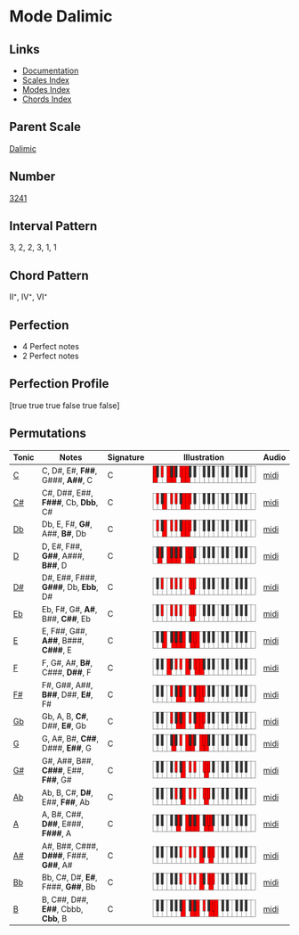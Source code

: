 # Mode Dalimic

## Links

- [Documentation](README.md)
- [Scales Index](Scales.md)
- [Modes Index](Modes.md)
- [Chords Index](Chords.md)

## Parent Scale

[Dalimic](ScaleDalimic.md)

## Number

[3241](https://ianring.com/musictheory/scales/3241)

## Interval Pattern

3, 2, 2, 3, 1, 1

## Chord Pattern

II⁺, IV⁺, VI⁺

## Perfection

- 4 Perfect notes
- 2 Perfect notes

## Perfection Profile

[true true true false true false]

## Permutations

| Tonic | Notes | Signature | Illustration | Audio |
|-------|-------|-----------|--------------|-------|
| [C](ModeCNaturalDalimic.md) | C, D#, E#, **F##**, G###, **A##**, C | C | ![CNaturalDalimic](ModeCNaturalDalimic.png) | [midi](https://github.com/edipermadi/music/blob/main/docs/ModeCNaturalDalimic.mid?raw=true) |
| [C#](ModeCSharpDalimic.md) | C#, D##, E##, **F###**, Cb, **Dbb**, C# | C | ![CSharpDalimic](ModeCSharpDalimic.png) | [midi](https://github.com/edipermadi/music/blob/main/docs/ModeCSharpDalimic.mid?raw=true) |
| [Db](ModeDFlatDalimic.md) | Db, E, F#, **G#**, A##, **B#**, Db | C | ![DFlatDalimic](ModeDFlatDalimic.png) | [midi](https://github.com/edipermadi/music/blob/main/docs/ModeDFlatDalimic.mid?raw=true) |
| [D](ModeDNaturalDalimic.md) | D, E#, F##, **G##**, A###, **B##**, D | C | ![DNaturalDalimic](ModeDNaturalDalimic.png) | [midi](https://github.com/edipermadi/music/blob/main/docs/ModeDNaturalDalimic.mid?raw=true) |
| [D#](ModeDSharpDalimic.md) | D#, E##, F###, **G###**, Db, **Ebb**, D# | C | ![DSharpDalimic](ModeDSharpDalimic.png) | [midi](https://github.com/edipermadi/music/blob/main/docs/ModeDSharpDalimic.mid?raw=true) |
| [Eb](ModeEFlatDalimic.md) | Eb, F#, G#, **A#**, B##, **C##**, Eb | C | ![EFlatDalimic](ModeEFlatDalimic.png) | [midi](https://github.com/edipermadi/music/blob/main/docs/ModeEFlatDalimic.mid?raw=true) |
| [E](ModeENaturalDalimic.md) | E, F##, G##, **A##**, B###, **C###**, E | C | ![ENaturalDalimic](ModeENaturalDalimic.png) | [midi](https://github.com/edipermadi/music/blob/main/docs/ModeENaturalDalimic.mid?raw=true) |
| [F](ModeFNaturalDalimic.md) | F, G#, A#, **B#**, C###, **D##**, F | C | ![FNaturalDalimic](ModeFNaturalDalimic.png) | [midi](https://github.com/edipermadi/music/blob/main/docs/ModeFNaturalDalimic.mid?raw=true) |
| [F#](ModeFSharpDalimic.md) | F#, G##, A##, **B##**, D##, **E#**, F# | C | ![FSharpDalimic](ModeFSharpDalimic.png) | [midi](https://github.com/edipermadi/music/blob/main/docs/ModeFSharpDalimic.mid?raw=true) |
| [Gb](ModeGFlatDalimic.md) | Gb, A, B, **C#**, D##, **E#**, Gb | C | ![GFlatDalimic](ModeGFlatDalimic.png) | [midi](https://github.com/edipermadi/music/blob/main/docs/ModeGFlatDalimic.mid?raw=true) |
| [G](ModeGNaturalDalimic.md) | G, A#, B#, **C##**, D###, **E##**, G | C | ![GNaturalDalimic](ModeGNaturalDalimic.png) | [midi](https://github.com/edipermadi/music/blob/main/docs/ModeGNaturalDalimic.mid?raw=true) |
| [G#](ModeGSharpDalimic.md) | G#, A##, B##, **C###**, E##, **F##**, G# | C | ![GSharpDalimic](ModeGSharpDalimic.png) | [midi](https://github.com/edipermadi/music/blob/main/docs/ModeGSharpDalimic.mid?raw=true) |
| [Ab](ModeAFlatDalimic.md) | Ab, B, C#, **D#**, E##, **F##**, Ab | C | ![AFlatDalimic](ModeAFlatDalimic.png) | [midi](https://github.com/edipermadi/music/blob/main/docs/ModeAFlatDalimic.mid?raw=true) |
| [A](ModeANaturalDalimic.md) | A, B#, C##, **D##**, E###, **F###**, A | C | ![ANaturalDalimic](ModeANaturalDalimic.png) | [midi](https://github.com/edipermadi/music/blob/main/docs/ModeANaturalDalimic.mid?raw=true) |
| [A#](ModeASharpDalimic.md) | A#, B##, C###, **D###**, F###, **G##**, A# | C | ![ASharpDalimic](ModeASharpDalimic.png) | [midi](https://github.com/edipermadi/music/blob/main/docs/ModeASharpDalimic.mid?raw=true) |
| [Bb](ModeBFlatDalimic.md) | Bb, C#, D#, **E#**, F###, **G##**, Bb | C | ![BFlatDalimic](ModeBFlatDalimic.png) | [midi](https://github.com/edipermadi/music/blob/main/docs/ModeBFlatDalimic.mid?raw=true) |
| [B](ModeBNaturalDalimic.md) | B, C##, D##, **E##**, Cbbb, **Cbb**, B | C | ![BNaturalDalimic](ModeBNaturalDalimic.png) | [midi](https://github.com/edipermadi/music/blob/main/docs/ModeBNaturalDalimic.mid?raw=true) |
